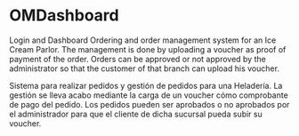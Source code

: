 # OMDashboard
Login and Dashboard Ordering and order management system for an Ice Cream Parlor. The management is done by uploading a voucher as proof of payment of the order. Orders can be approved or not approved by the administrator so that the customer of that branch can upload his voucher.

Sistema para realizar pedidos y gestión de pedidos para una Heladería. La gestión se lleva acabo mediante la carga de un voucher cómo comprobante de pago del pedido. Los pedidos pueden ser aprobados o no aprobados por el administrador para que el cliente de dicha sucursal pueda subir su voucher.
